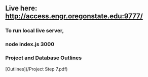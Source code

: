 ## Live here: http://access.engr.oregonstate.edu:9777/

### To run local live server,
### node index.js 3000

### Project and Database Outlines
[Outlines](/Project Step 7.pdf)
